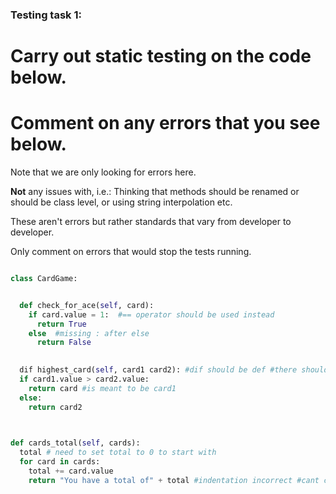 ### Testing task 1:

# Carry out static testing on the code below.
# Comment on any errors that you see below.

Note that we are only looking for errors here.

**Not** any issues with, i.e.: 
Thinking that methods should be renamed or should be class level, or using string interpolation etc. 

These aren't errors but rather standards that vary from developer to developer. 

Only comment on errors that would stop the tests running.

```python

class CardGame:


  def check_for_ace(self, card):
    if card.value = 1:  #== operator should be used instead
      return True
    else  #missing : after else
      return False
   

  dif highest_card(self, card1 card2): #dif should be def #there should be a , between card1 card2 but card1 does not exist in the first place.
  if card1.value > card2.value:
    return card #is meant to be card1
  else:
    return card2
  


def cards_total(self, cards):
  total # need to set total to 0 to start with
  for card in cards:
    total += card.value
    return "You have a total of" + total #indentation incorrect #cant combine string and int like this
  
```
